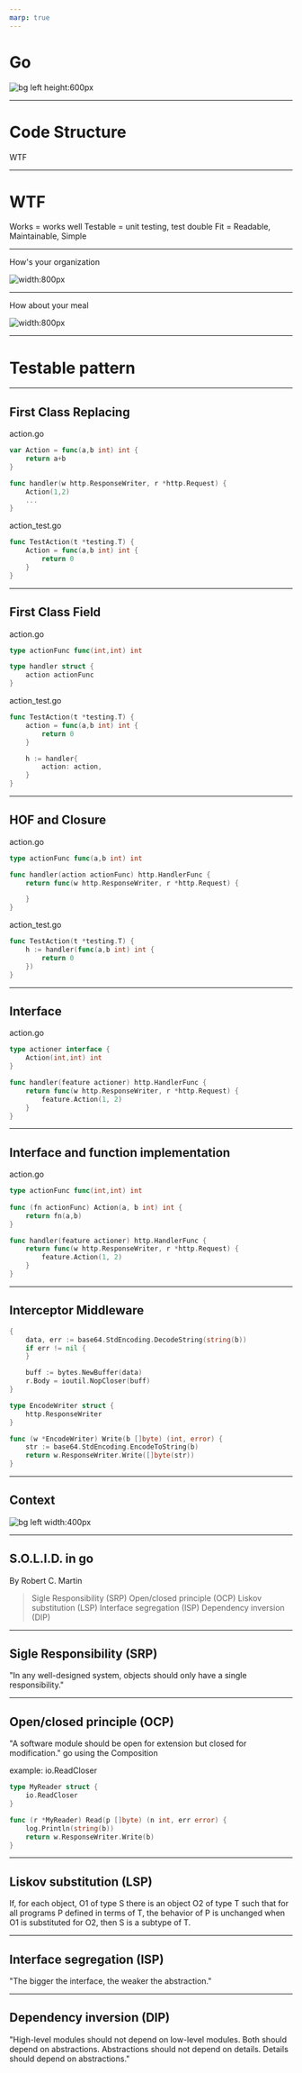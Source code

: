 ```yaml
---
marp: true
---
```


# Go

![bg left height:600px](golang-gopher.svg)

---

# Code Structure

WTF

---

# WTF

Works = works well
Testable = unit testing, test double
Fit = Readable, Maintainable, Simple

---

How's your organization

![width:800px](black-and-white-blackboard-business-chalkboard-356043.jpg)

---

How about your meal

![width:800px](flat-lay-photography-of-three-tray-of-foods-1640775.jpg)

---

# Testable pattern

---

## First Class Replacing

action.go

```go
var Action = func(a,b int) int {
    return a+b
}

func handler(w http.ResponseWriter, r *http.Request) {
    Action(1,2)
    ...
}
```

action_test.go

```go
func TestAction(t *testing.T) {
    Action = func(a,b int) int {
        return 0
    }
}
```

---

## First Class Field

action.go

```go
type actionFunc func(int,int) int

type handler struct {
    action actionFunc
}
```

action_test.go

```go
func TestAction(t *testing.T) {
    action = func(a,b int) int {
        return 0
    }

    h := handler{
        action: action,
    }
}
```

---

## HOF and Closure

action.go

```go
type actionFunc func(a,b int) int

func handler(action actionFunc) http.HandlerFunc {
    return func(w http.ResponseWriter, r *http.Request) {

    }
}
```

action_test.go

```go
func TestAction(t *testing.T) {
    h := handler(func(a,b int) int {
        return 0
    })
}
```

---

## Interface

action.go

```go
type actioner interface {
    Action(int,int) int
}

func handler(feature actioner) http.HandlerFunc {
    return func(w http.ResponseWriter, r *http.Request) {
        feature.Action(1, 2)
    }
}
```

---

## Interface and function implementation

action.go

```go
type actionFunc func(int,int) int
    
func (fn actionFunc) Action(a, b int) int {
    return fn(a,b)
}

func handler(feature actioner) http.HandlerFunc {
    return func(w http.ResponseWriter, r *http.Request) {
        feature.Action(1, 2)
    }
}
```

---

## Interceptor Middleware

```go
{
    data, err := base64.StdEncoding.DecodeString(string(b))
    if err != nil {
    }

    buff := bytes.NewBuffer(data)
    r.Body = ioutil.NopCloser(buff)
}

type EncodeWriter struct {
    http.ResponseWriter
}

func (w *EncodeWriter) Write(b []byte) (int, error) {
    str := base64.StdEncoding.EncodeToString(b)
    return w.ResponseWriter.Write([]byte(str))
}

```

---

## Context

![bg left width:400px](totem.jpg)

---

## S.O.L.I.D. in go

By Robert C. Martin

> Sigle Responsibility (SRP)
> Open/closed principle (OCP)
> Liskov substitution (LSP)
> Interface segregation (ISP)
> Dependency inversion (DIP)

---

## Sigle Responsibility (SRP)

"In any well-designed system, objects should only have a single responsibility."

---

## Open/closed principle (OCP)
"A software module should be open for extension but closed for modification."
go using the Composition

example: io.ReadCloser

```go
type MyReader struct {
    io.ReadCloser
}

func (r *MyReader) Read(p []byte) (n int, err error) {
    log.Println(string(b))
    return w.ResponseWriter.Write(b)
}
```

---

## Liskov substitution (LSP)

If, for each object, O1 of type S there is an object O2 of type T such that for all programs P defined in terms of T, the behavior of P is unchanged when O1 is substituted for O2, then S is a subtype of T.

---

## Interface segregation (ISP)

"The bigger the interface, the weaker the abstraction."

---

## Dependency inversion (DIP)

"High-level modules should not depend on low-level modules. Both should depend on abstractions. Abstractions should not depend on details. Details should depend on abstractions."

